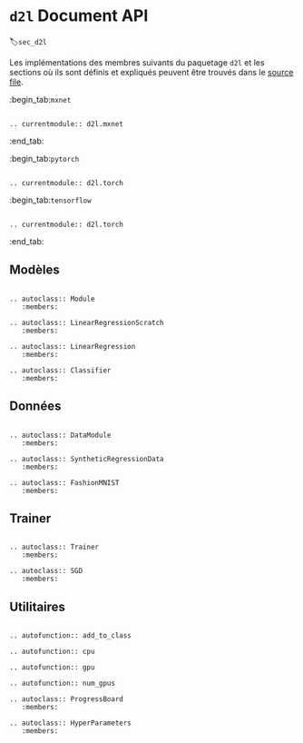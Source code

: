 # `d2l` Document API
:label:`sec_d2l` 

Les implémentations des membres suivants du paquetage `d2l` et les sections où ils sont définis et expliqués peuvent être trouvés dans le [source file](https://github.com/d2l-ai/d2l-en/tree/master/d2l).


:begin_tab:`mxnet`

```eval_rst

.. currentmodule:: d2l.mxnet

```


:end_tab:

:begin_tab:`pytorch`

```eval_rst

.. currentmodule:: d2l.torch

```


:begin_tab:`tensorflow`

```eval_rst

.. currentmodule:: d2l.torch

```


:end_tab:

## Modèles

```eval_rst 

.. autoclass:: Module
   :members: 

.. autoclass:: LinearRegressionScratch
   :members:

.. autoclass:: LinearRegression
   :members:    

.. autoclass:: Classifier
   :members:

```


## Données

```eval_rst 

.. autoclass:: DataModule
   :members: 

.. autoclass:: SyntheticRegressionData
   :members: 

.. autoclass:: FashionMNIST
   :members: 

```


## Trainer

```eval_rst 

.. autoclass:: Trainer
   :members: 

.. autoclass:: SGD
   :members: 

```


## Utilitaires

```eval_rst 

.. autofunction:: add_to_class

.. autofunction:: cpu

.. autofunction:: gpu

.. autofunction:: num_gpus

.. autoclass:: ProgressBoard
   :members: 

.. autoclass:: HyperParameters
   :members:    

```

